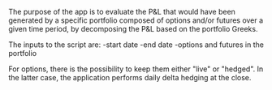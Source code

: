 The purpose of the app is to evaluate the P&L that would have been generated by a specific portfolio composed of options and/or futures over a given time period, by decomposing the P&L based on the portfolio Greeks.

The inputs to the script are:
-start date
-end date
-options and futures in the portfolio

For options, there is the possibility to keep them either "live" or "hedged". In the latter case, the application performs daily delta hedging at the close.
